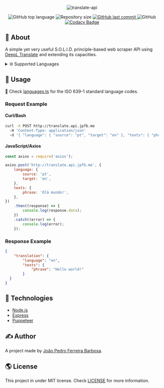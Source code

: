 <p align="center">
  <img alt="translate-api" src="https://user-images.githubusercontent.com/79005271/148122437-5d5242b5-40e1-4a49-87b6-e1c47308ce98.png">
</p>

<p align="center">
  <img alt="GitHub top language" src="https://img.shields.io/github/languages/top/oJPBarbosa/translate-api.svg">

  <img alt="Repository size" src="https://img.shields.io/github/repo-size/oJPBarbosa/translate-api.svg">
  <a href="https://github.com/oJPBarbosa/translate-api/commits">
    <img alt="GitHub last commit" src="https://img.shields.io/github/last-commit/oJPBarbosa/translate-api.svg">
  </a>
  <img alt="GitHub" src="https://img.shields.io/github/license/oJPBarbosa/translate-api.svg">
  <a href="https://www.codacy.com/gh/oJPBarbosa/translate-api/dashboard?utm_source=github.com&amp;utm_medium=referral&amp;utm_content=oJPBarbosa/translate-api&amp;utm_campaign=Badge_Grade">
    <img alt="Codacy Badge" src="https://app.codacy.com/project/badge/Grade/55d75bb0bc9449c88c395ffc72cfa485">
  </a>
</p>

## 🎯 About

A simple yet very useful S.O.L.I.D. principle-based web scraper API using [DeepL Translate](https://www.deepl.com/) and extending its capacities.

<details>
  <summary>🌐 Supported Languages</summary>
  <br>
  
  - 🇧🇬 Bulgarian
  - 🇨🇳 Chinese
  - 🇨🇿 Czech
  - 🇩🇰 Danish
  - 🇳🇱 Dutch
  - 🇺🇸 English
  - 🇪🇪 Estonian
  - 🇫🇮 Finnish
  - 🇫🇷 French
  - 🇩🇪 German
  - 🇬🇷 Greek
  - 🇭🇺 Hungarian
  - 🇮🇹 Italian
  - 🇯🇵 Japanese
  - 🇱🇻 Latvian
  - 🇱🇹 Lithuanian
  - 🇵🇱 Polish
  - 🇵🇹 Portuguese
  - 🇷🇴 Romanian
  - 🇷🇺 Russian
  - 🇸🇮 Slovenian
  - 🇸🇰 Slovak
  - 🇪🇸 Spanish
  - 🇸🇪 Swedish
</details>

## 🙋 Usage

📜 Check [languages.ts](https://github.com/oJPBarbosa/translate-api/blob/main/src/utils/languages.ts) for the ISO 639-1 standard language codes.

### Request Example

#### Curl/Bash

```bash
curl -X POST http://translate.api.jpfb.me
  -H 'Content-Type: application/json'
  -d '{ "language": { "source": "pt", "target": "en" }, "texts": { "phrase": "Olá mundo!" } }'
```

#### JavaScript/Axios

```js
const axios = require('axios');

axios.post('http://translate.api.jpfb.me', {
	language: {
		source: 'pt',
		target: 'en',
	},
	texts: {
		phrase: 'Olá mundo!',
	},
})
	.then((response) => {
		console.log(response.data);
	})
	.catch((error) => {
		console.log(error);
	});
```
### Response Example

```json
{
	"translation": {
		"language": "en",
		"texts": {
			"phrase": "Hello world!"
		}
  }
}
```

## :rocket: Technologies

- [Node.js](https://nodejs.org/)
- [Express](https://expressjs.com/)
- [Puppeteer](https://pptr.dev/)

## ✍️ Author

A project made by [João Pedro Ferreira Barbosa](https://github.com/oJPBarbosa).

## 🌎 License

This project in under MIT license. Check [LICENSE](https://github.com/oJPBarbosa/translate-api/LICENSE) for more information.